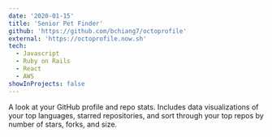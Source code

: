 ```yaml
---
date: '2020-01-15'
title: 'Senior Pet Finder'
github: 'https://github.com/bchiang7/octoprofile'
external: 'https://octoprofile.now.sh'
tech:
  - Javascript
  - Ruby on Rails
  - React
  - AWS
showInProjects: false
---
```


A look at your GitHub profile and repo stats. Includes data visualizations of your top languages, starred repositories, and sort through your top repos by number of stars, forks, and size.
